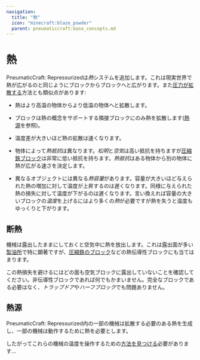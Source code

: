 ```yaml
---
navigation:
  title: "熱"
  icon: "minecraft:blaze_powder"
  parent: pneumaticcraft:base_concepts.md
---
```


# 熱

<Color hex="#228">PneumaticCraft: Repressurized</Color>は*熱*システムを追加します。これは現実世界で熱が広がるのと同じようにブロックからブロックへと広がります。また[圧力が拡散する](./pressure.md)方法とも類似点があります:
- 熱はより高温の物体からより低温の物体へと拡散します。
- ブロックは熱の概念をサポートする隣接ブロックにのみ熱を拡散します([熱源](./heat_sources.md)を参照)。


- 温度差が大きいほど熱の拡散は速くなります。
- 物体によって*熱抵抗*は異なります。*松明*と*空気*は高い抵抗を持ちますが[圧縮鉄ブロック](./basic_materials.md#compressed_iron_block)は非常に低い抵抗を持ちます。*熱抵抗*はある物体から別の物体に熱が広がる速さを決定します。


- 異なるオブジェクトには異なる*熱容量*があります。容量が大きいほど与えられた熱の増加に対して温度が上昇するのは遅くなります。同様に与えられた熱の損失に対して温度が下がるのは遅くなります。言い換えれば容量の大きいブロックの*温度*を上げるにはより多くの*熱*が必要ですが熱を失うと温度もゆっくりと下がります。

<a name="insulation"></a>
## 断熱

機械は露出したままにしておくと空気中に熱を放出します。これは露出面が多い[製油所](../refinery.md)で特に顕著ですが、[圧縮鉄のブロック](./basic_materials.md#compressed_iron_block)などの熱伝導性ブロックにも当てはまります。

この熱損失を避けるにはどの面も空気ブロックに露出していないことを確認してください。非伝導性ブロックであれば何でもかまいません。完全なブロックである必要はなく、*トラップドア*や*ハーフブロック*でも問題ありません。

## 熱源

<Color hex="#228">PneumaticCraft: Repressurized</Color>内の一部の機械は拡散する必要のある熱を生成し、一部の機械は動作するために熱を必要とします。

したがってこれらの機械の温度を操作するための[方法を見つける](./heat_sources.md)必要があります...

